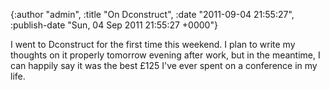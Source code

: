 

{:author "admin", :title "On Dconstruct", :date "2011-09-04 21:55:27", :publish-date "Sun, 04 Sep 2011 21:55:27 +0000"}



<!-- content below -->

I went to Dconstruct for the first time this weekend. I plan to write my thoughts on it properly tomorrow evening after work, but in the meantime, I can happily say it was the best £125  I've ever spent on a conference in my life.

